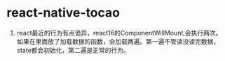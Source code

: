 # react-native-tocao

1. react最近的行为有点诡异，react16的ComponentWillMount,会执行两次。如果在里面放了加载数据的函数，会加载两遍。第一遍不管读没读完数据，state都会初始化，第二遍是正常的行为。

